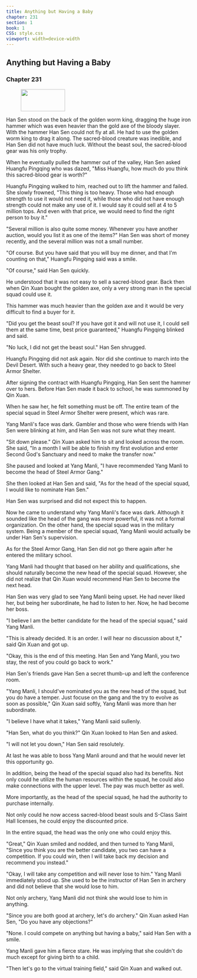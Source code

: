 ```yaml
---
title: Anything but Having a Baby
chapter: 231
section: 1
book: 1
CSS: style.css
viewport: width=device-width
---
```


## Anything but Having a Baby

### Chapter 231

<figure>
	<img src="../Images/gem.gif" alt="" id="gem" width="120" height="60" />
</figure>

Han Sen stood on the back of the golden worm king, dragging the huge iron hammer which was even heavier than the gold axe of the bloody slayer. With the hammer Han Sen could not fly at all. He had to use the golden worm king to drag it along. The sacred-blood creature was inedible, and Han Sen did not have much luck. Without the beast soul, the sacred-blood gear was his only trophy.

When he eventually pulled the hammer out of the valley, Han Sen asked Huangfu Pingqing who was dazed, "Miss Huangfu, how much do you think this sacred-blood gear is worth?"

Huangfu Pingqing walked to him, reached out to lift the hammer and failed. She slowly frowned, "This thing is too heavy. Those who had enough strength to use it would not need it, while those who did not have enough strength could not make any use of it. I would say it could sell at 4 to 5 million tops. And even with that price, we would need to find the right person to buy it."

"Several million is also quite some money. Whenever you have another auction, would you list it as one of the items?" Han Sen was short of money recently, and the several million was not a small number.

"Of course. But you have said that you will buy me dinner, and that I'm counting on that," Huangfu Pingqing said was a smile.

"Of course," said Han Sen quickly.

He understood that it was not easy to sell a sacred-blood gear. Back then when Qin Xuan bought the golden axe, only a very strong man in the special squad could use it.

This hammer was much heavier than the golden axe and it would be very difficult to find a buyer for it.

"Did you get the beast soul? If you have got it and will not use it, I could sell them at the same time, best price guaranteed," Huangfu Pingqing blinked and said.

"No luck, I did not get the beast soul." Han Sen shrugged.

Huangfu Pingqing did not ask again. Nor did she continue to march into the Devil Desert. With such a heavy gear, they needed to go back to Steel Armor Shelter.

After signing the contract with Huangfu Pingqing, Han Sen sent the hammer over to hers. Before Han Sen made it back to school, he was summoned by Qin Xuan.

When he saw her, he felt something must be off. The entire team of the special squad in Steel Armor Shelter were present, which was rare.

Yang Manli's face was dark. Gambler and those who were friends with Han Sen were blinking at him, and Han Sen was not sure what they meant.

"Sit down please." Qin Xuan asked him to sit and looked across the room. She said, "In a month I will be able to finish my first evolution and enter Second God's Sanctuary and need to make the transfer now."

She paused and looked at Yang Manli, "I have recommended Yang Manli to become the head of Steel Armor Gang."

She then looked at Han Sen and said, "As for the head of the special squad, I would like to nominate Han Sen."

Han Sen was surprised and did not expect this to happen.

Now he came to understand why Yang Manli's face was dark. Although it sounded like the head of the gang was more powerful, it was not a formal organization. On the other hand, the special squad was in the military system. Being a member of the special squad, Yang Manli would actually be under Han Sen's supervision.

As for the Steel Armor Gang, Han Sen did not go there again after he entered the military school.

Yang Manli had thought that based on her ability and qualifications, she should naturally become the new head of the special squad. However, she did not realize that Qin Xuan would recommend Han Sen to become the next head.

Han Sen was very glad to see Yang Manli being upset. He had never liked her, but being her subordinate, he had to listen to her. Now, he had become her boss.

"I believe I am the better candidate for the head of the special squad," said Yang Manli.

"This is already decided. It is an order. I will hear no discussion about it," said Qin Xuan and got up.

"Okay, this is the end of this meeting. Han Sen and Yang Manli, you two stay, the rest of you could go back to work."

Han Sen's friends gave Han Sen a secret thumb-up and left the conference room.

"Yang Manli, I should've nominated you as the new head of the squad, but you do have a temper. Just focuse on the gang and the try to evolve as soon as possible," Qin Xuan said softly, Yang Manli was more than her subordinate.

"I believe I have what it takes," Yang Manli said sullenly.

"Han Sen, what do you think?" Qin Xuan looked to Han Sen and asked.

"I will not let you down," Han Sen said resolutely.

At last he was able to boss Yang Manli around and that he would never let this opportunity go.

In addition, being the head of the special squad also had its benefits. Not only could he utilize the human resources within the squad, he could also make connections with the upper level. The pay was much better as well.

More importantly, as the head of the special squad, he had the authority to purchase internally.

Not only could he now access sacred-blood beast souls and S-Class Saint Hall licenses, he could enjoy the discounted price.

In the entire squad, the head was the only one who could enjoy this.

"Great," Qin Xuan smiled and nodded, and then turned to Yang Manli, "Since you think you are the better candidate, you two can have a competition. If you could win, then I will take back my decision and recommend you instead."

"Okay, I will take any competition and will never lose to him." Yang Manli immediately stood up. She used to be the instructor of Han Sen in archery and did not believe that she would lose to him.

Not only archery, Yang Manli did not think she would lose to him in anything.

"Since you are both good at archery, let's do archery." Qin Xuan asked Han Sen, "Do you have any objections?"

"None. I could compete on anything but having a baby," said Han Sen with a smile.

Yang Manli gave him a fierce stare. He was implying that she couldn't do much except for giving birth to a child.

"Then let's go to the virtual training field," said Qin Xuan and walked out.